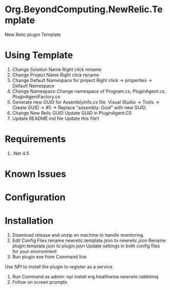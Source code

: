 # Org.BeyondComputing.NewRelic.Template
New Relic plugin Template

# Using Template
1. Change Solution Name
	Right click rename
2. Change Project Name
	Right click rename
3. Change Default Namespace for project
	Right click -> properties -> Default Namespace
4. Change Namespace
	Change namespace of Program.cs, PluginAgent.cs, PluginAgentFactory.cs
5. Generate new GUID for AssemblyInfo.cs file.
	Visual Studio -> Tools -> Create GUID -> #5 -> Replace "assembly: Guid" with new GUID.
6. Change New Relic GUID
	Update GUID in PluginAgent.CS
7. Update README.md file
	Update this file!!

# Requirements
1. .Net 4.5

# Known Issues

# Configuration

# Installation
1. Download release and unzip on machine to handle monitoring.
2. Edit Config Files
    rename newrelic.template.json to newrelic.json
    Rename plugin.template.json to plugin.json
    Update settings in both config files for your environment
3. Run plugin.exe from Command line

Use NPI to install the plugin to register as a service

1. Run Command as admin: npi install org.healthwise.newrelic.rabbitmq
2. Follow on screen prompts
